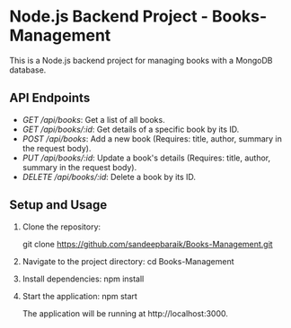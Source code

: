 # Node.js Backend Project - Books-Management

This is a Node.js backend project for managing books with a MongoDB database.

## API Endpoints

- *GET /api/books*: Get a list of all books.
- *GET /api/books/:id*: Get details of a specific book by its ID.
- *POST /api/books*: Add a new book (Requires: title, author, summary in the request body).
- *PUT /api/books/:id*: Update a book's details (Requires: title, author, summary in the request body).
- *DELETE /api/books/:id*: Delete a book by its ID.

## Setup and Usage

1. Clone the repository:

   git clone https://github.com/sandeepbaraik/Books-Management.git

2. Navigate to the project directory:
   cd Books-Management

3. Install dependencies:
    npm install

4. Start the application:
    npm start

    The application will be running at http://localhost:3000.